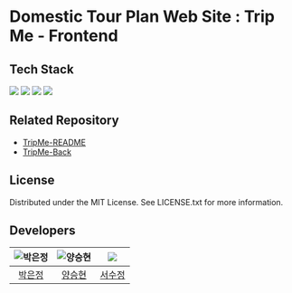 # Domestic Tour Plan Web Site : Trip Me - Frontend

## Tech Stack

  <img src="https://img.shields.io/badge/Vue.js-35495E?style=for-the-badge&logo=vuedotjs&logoColor=4FC08D" />    
  <img src="https://img.shields.io/badge/javascript-F7DF1E?style=for-the-badge&logo=javascript&logoColor=black"> 
  <img src="https://img.shields.io/badge/html5-E34F26?style=for-the-badge&logo=html5&logoColor=white"> 
  <img src="https://img.shields.io/badge/css-1572B6?style=for-the-badge&logo=css3&logoColor=white"> 


## Related Repository 
- [TripMe-README](https://github.com/TripMe-23-08)
- [TripMe-Back](https://github.com/TripMe-23-08/TripMe-Backend)


## License
Distributed under the MIT License. See LICENSE.txt for more information.

## Developers

| ![박은정](https://avatars.githubusercontent.com/u/50352139) | ![양승현](https://avatars.githubusercontent.com/u/70054592) |![](https://avatars.githubusercontent.com/u/58605215)|
|:--------:|:-------:|:---------:|
| [박은정](https://github.com/Eundms) | [양승현](https://github.com/Devyan0) |[서수정](https://github.com/ssj946)|


